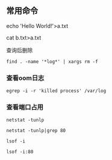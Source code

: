 ## 常用命令

echo 'Hello World!'>a.txt

cat b.txt>a.txt

查询后删除

```shell
find . -name '*log*' | xargs rm -f
```

### 查看oom日志

```shell
egrep -i -r 'killed process' /var/log
```

### 查看端口占用

```shell
netstat -tunlp
```

```shell
netstat -tunlp|grep 80
```

```shell
lsof -i
```

```
lsof -i:80
```

